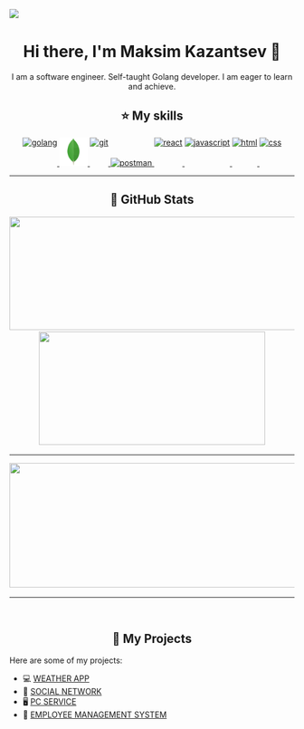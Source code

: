 ![](assets/header.png)
<h1 align="center">Hi there, I'm Maksim Kazantsev 👋</h1>

<p align="center">I am a software engineer. Self-taught Golang developer.  I am eager to learn and achieve.</p>

<h2 align="center">⭐ My skills</h2>
<p align="center">
   <a href="https://golang.org/">
   <img src="https://cdn.jsdelivr.net/gh/devicons/devicon/icons/go/go-original.svg" alt="golang" width="50"
      height="50" style="vertical-align:top;">
   </a>
   <a href="https://www.mongodb.com/" target="_blank" rel="noreferrer" text-decorration="none"> 
   <img src="https://raw.githubusercontent.com/devicons/devicon/master/icons/mongodb/mongodb-original.svg" alt="" width="50" height="50"/> 
   </a>
   <a href="https://git-scm.com/">
   <img src="https://cdn.jsdelivr.net/gh/devicons/devicon/icons/git/git-original.svg" alt="git" width="50" height="50" style="vertical-align:top;">
   </a>
   <a href="https://postman.com" target="_blank" rel="noreferrer"> 
   <img src="https://www.vectorlogo.zone/logos/getpostman/getpostman-icon.svg" alt="postman" width="50" height="50"/> 
   </a>
    <a href="">
   <img src="https://cdn.jsdelivr.net/gh/devicons/devicon/icons/react/react-original.svg" alt="react" width="50"
      height="50" style="vertical-align:top;">
   </a>
   <a href="">
   <img src="https://cdn.jsdelivr.net/gh/devicons/devicon/icons/javascript/javascript-original.svg" alt="javascript"
      width="50" height="50" style="vertical-align:top;">
   </a>
   <a href="">
   <img src="https://cdn.jsdelivr.net/gh/devicons/devicon/icons/html5/html5-original.svg" alt="html" width="50"
      height="50" style="vertical-align:top;">
   </a>
    <a href="">
   <img src="https://cdn.jsdelivr.net/gh/devicons/devicon/icons/css3/css3-original.svg" alt="css" width="50"
      height="50" style="vertical-align:top;">
   </a>
</p>

---

<h2 align="center">🚀 GitHub Stats</h2>
<p align="center">
  <img width="600" height="200" src="https://github-readme-stats.vercel.app/api?username=MaksKazantsev&show_icons=true&theme=vision-friendly-dark">
  <img width="400" height="200" src="https://github-readme-stats.vercel.app/api/top-langs/?username=MaksKazantsev&size_weight=0.15&count_weight=0.5&layout=compact&theme=vision-friendly-dark">
</p>


---

  
<p align="center">
  <img width="800" height="220" src="https://streak-stats.demolab.com?user=MaksKazantsev&theme=highcontrast&hide_border=true&border_radius=5&card_width=800">
</p>


---


 
<br/>
<h2 align="center">📝  My Projects</h2>
<p align="left">
  Here are some of my projects:
</p>

- 💻 [WEATHER APP](https://github.com/MaksKazantsev/Weathery)
- 🚃 [SOCIAL NETWORK](https://github.com/MaksKazantsev/chatter)
- 🖥️ [PC SERVICE](https://github.com/MaksKazantsev/pc_service)
- 📙 [EMPLOYEE MANAGEMENT SYSTEM](https://github.com/MaksKazantsev/mongoDB)

